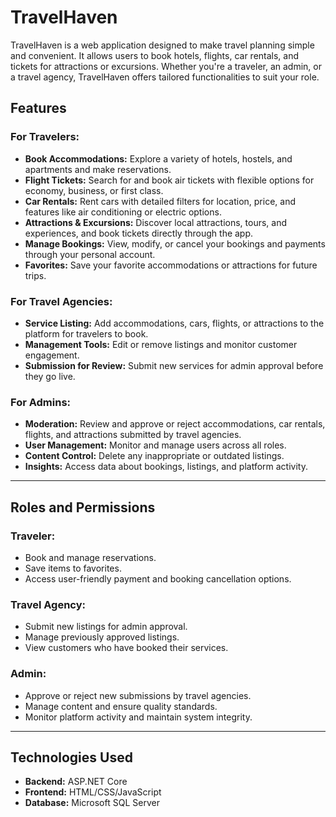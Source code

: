 # TravelHaven

TravelHaven is a web application designed to make travel planning simple and convenient. It allows users to book hotels, flights, car rentals, and tickets for attractions or excursions. Whether you're a traveler, an admin, or a travel agency, TravelHaven offers tailored functionalities to suit your role.

## Features

### For Travelers:
- **Book Accommodations:** Explore a variety of hotels, hostels, and apartments and make reservations.
- **Flight Tickets:** Search for and book air tickets with flexible options for economy, business, or first class.
- **Car Rentals:** Rent cars with detailed filters for location, price, and features like air conditioning or electric options.
- **Attractions & Excursions:** Discover local attractions, tours, and experiences, and book tickets directly through the app.
- **Manage Bookings:** View, modify, or cancel your bookings and payments through your personal account.
- **Favorites:** Save your favorite accommodations or attractions for future trips.

### For Travel Agencies:
- **Service Listing:** Add accommodations, cars, flights, or attractions to the platform for travelers to book.
- **Management Tools:** Edit or remove listings and monitor customer engagement.
- **Submission for Review:** Submit new services for admin approval before they go live.

### For Admins:
- **Moderation:** Review and approve or reject accommodations, car rentals, flights, and attractions submitted by travel agencies.
- **User Management:** Monitor and manage users across all roles.
- **Content Control:** Delete any inappropriate or outdated listings.
- **Insights:** Access data about bookings, listings, and platform activity.

---

## Roles and Permissions

### Traveler:
- Book and manage reservations.
- Save items to favorites.
- Access user-friendly payment and booking cancellation options.

### Travel Agency:
- Submit new listings for admin approval.
- Manage previously approved listings.
- View customers who have booked their services.

### Admin:
- Approve or reject new submissions by travel agencies.
- Manage content and ensure quality standards.
- Monitor platform activity and maintain system integrity.

---

## Technologies Used
- **Backend:** ASP.NET Core  
- **Frontend:** HTML/CSS/JavaScript  
- **Database:** Microsoft SQL Server
